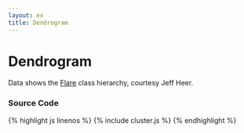```yaml
---
layout: ex
title: Dendrogram
---
```


# Dendrogram

<div class="gallery" id="chart"> </div>
<link type="text/css" rel="stylesheet" href="cluster.css"/>
<script type="text/javascript" src="../d3.layout.js?2.0.4"> </script>
<script type="text/javascript" src="cluster.js"> </script>

Data shows the [Flare](http://flare.prefuse.org/) class hierarchy, courtesy
Jeff Heer.

### Source Code

{% highlight js linenos %}
{% include cluster.js %}
{% endhighlight %}
